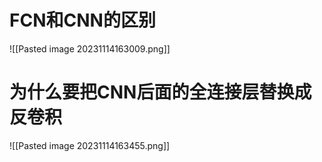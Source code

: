# FCN和CNN的区别
![[Pasted image 20231114163009.png]]
# 为什么要把CNN后面的全连接层替换成反卷积
![[Pasted image 20231114163455.png]]
